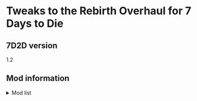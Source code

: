<h1>Tweaks to the Rebirth Overhaul for 7 Days to Die</h1>
<h2>7D2D version</h2>
1.2

<h2>Mod information</h2>

<details>
	<summary>Mod list</summary>
	<ul>
		<li>Cobblestone - restores the clay + stone cobblestone rock recipe</li>
		<li>Distilled water - removes the Calcium Chloride ingredient from FuriousRamsayActivatedCharcoal for distilled water</li>
	</ul>
</details>